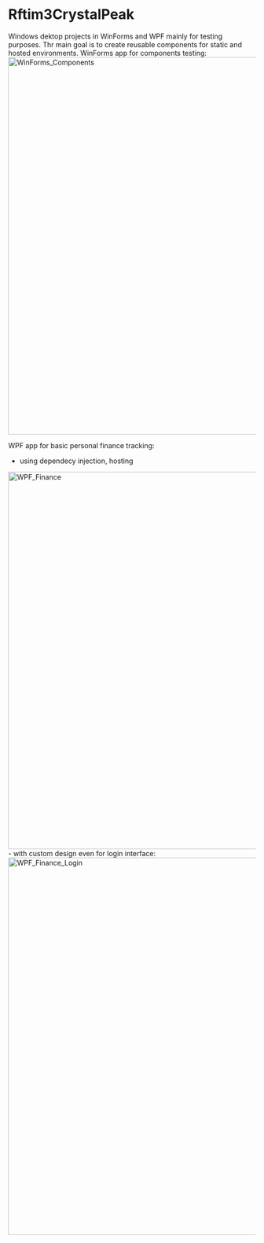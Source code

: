 # Rftim3CrystalPeak
Windows dektop projects in WinForms and WPF mainly for testing purposes. Thr main goal is to create reusable components for static and hosted environments.
WinForms app for components testing:
<img width="1024" height="768" alt="WinForms_Components" src="https://github.com/user-attachments/assets/c8bb0f9f-bf58-4d01-a6bd-94378ec2ea2b" />



WPF app for basic personal finance tracking:
- using dependecy injection, hosting
<img width="1024" height="768" alt="WPF_Finance" src="https://github.com/user-attachments/assets/7b7b0e60-752c-4a25-b249-dd0370b5e376" />
- with custom design even for login interface:
<img width="1024" height="768" alt="WPF_Finance_Login" src="https://github.com/user-attachments/assets/4acb6675-7f8e-48df-a515-a85b7594cf3c" />
